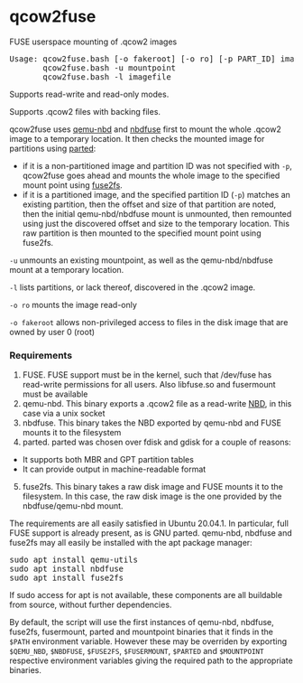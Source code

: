 # qcow2fuse
FUSE userspace mounting of .qcow2 images 

<pre>
Usage: qcow2fuse.bash [-o fakeroot] [-o ro] [-p PART_ID] imagefile mountpoint
       qcow2fuse.bash -u mountpoint
       qcow2fuse.bash -l imagefile
</pre>

Supports read-write and read-only modes.

Supports .qcow2 files with backing files.

qcow2fuse uses [qemu-nbd](https://manpages.debian.org/testing/qemu-utils/qemu-nbd.8.en.html) and [nbdfuse](https://libguestfs.org/nbdfuse.1.html) first to mount the whole .qcow2 image to a temporary location.  It then checks the mounted image for partitions using [parted](https://www.gnu.org/software/parted/manual/parted.html):
- if it is a non-partitioned image and partition ID was not specified with `-p`, qcow2fuse goes ahead and mounts the whole image to the specified mount point using [fuse2fs](http://manpages.ubuntu.com/manpages/bionic/man1/fuse2fs.1.html).
- if it is a partitioned image, and the specified partition ID (`-p`) matches an existing partition, then the offset and size of that partition are noted, then the initial qemu-nbd/nbdfuse mount is unmounted, then remounted using just the discovered offset and size to the temporary location.  This raw partition is then mounted to the specified mount point using fuse2fs.

`-u` unmounts an existing mountpoint, as well as the qemu-nbd/nbdfuse mount at a temporary location.

`-l` lists partitions, or lack thereof, discovered in the .qcow2 image.

`-o ro` mounts the image read-only

`-o fakeroot` allows non-privileged access to files in the disk image that are owned by user 0 (root)

### Requirements

1. FUSE.  FUSE support must be in the kernel, such that /dev/fuse has read-write permissions for all users.  Also libfuse.so and fusermount must be available
2. qemu-nbd.  This binary exports a .qcow2 file as a read-write [NBD](https://en.wikipedia.org/wiki/Network_block_device), in this case via a unix socket
3. nbdfuse.  This binary takes the NBD exported by qemu-nbd and FUSE mounts it to the filesystem
4. parted.  parted was chosen over fdisk and gdisk for a couple of reasons:
  - It supports both MBR and GPT partition tables
  - It can provide output in machine-readable format
5. fuse2fs.  This binary takes a raw disk image and FUSE mounts it to the filesystem.  In this case, the raw disk image is the one provided by the nbdfuse/qemu-nbd mount.

The requirements are all easily satisfied in Ubuntu 20.04.1.  In particular, full FUSE support is already present, as is GNU parted.  qemu-nbd, nbdfuse and fuse2fs may all easily be installed with the apt package manager:

<pre>
sudo apt install qemu-utils
sudo apt install nbdfuse
sudo apt install fuse2fs
</pre>

If sudo access for apt is not available, these components are all buildable from source, without further dependencies.

By default, the script will use the first instances of qemu-nbd, nbdfuse, fuse2fs, fusermount, parted and mountpoint binaries that it finds in the `$PATH` environment variable.  However these may be overriden by exporting `$QEMU_NBD`, `$NBDFUSE`, `$FUSE2FS`, `$FUSERMOUNT`, `$PARTED` and `$MOUNTPOINT` respective environment variables giving the required path to the appropriate binaries.

